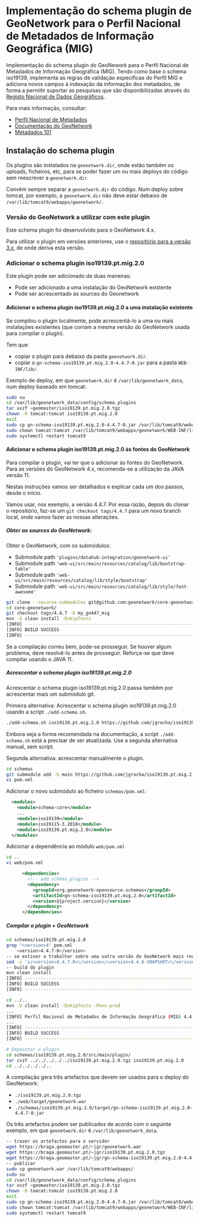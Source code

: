 # Implementação do schema plugin de GeoNetwork para o Perfil Nacional de Metadados de Informação Geográfica (MIG)

Implementação do schema plugin do GeoNework para o Perfil Nacional de Metadados de Informação Geográfica (MIG). Tendo como base o schema iso19139, implementa as regras de validação específicas do Perfil MIG e adiciona novos campos à indexação da informação dos metadados, de forma a permitir suportar as pesquisas que são disponibilizadas através do [Registo Nacional de Dados Geográficos](https://snig.dgterritorio.gov.pt/rndg/srv/por/catalog.search#/home).

Para mais informação, consultar:
- [Perfil Nacional de Metadados](https://snig.dgterritorio.gov.pt/docs/perfil-nacional-de-metadados-de-informacao-geografica-perfil-mig-v-20)
- [Documentação do GeoNetwork](https://docs.geonetwork-opensource.org/4.4/customizing-application/implementing-a-schema-plugin/)
- [Metadados 101](https://github.com/metadata101)

## Instalação do schema plugin

Os plugins são instalados na `geonetwork.dir`, onde estão também os uploads, ficheiros, etc, para se poder fazer um ou mais deploys do código sem reescrever a `geonetwork.dir`.

Convém sempre separar a `geonetwork.dir` do código. Num deploy sobre tomcat, por exemplo, a `geonetwork.dir` não deve estar debaixo de `/var/lib/tomcat9/webapps/geonetwork/`.

### Versão do GeoNetwork a utilizar com este plugin

Este schema plugin foi desenvolvido para o GeoNetwork 4.x.

Para utilizar o plugin em versões anteriores, use o [repositório para a versão 3.x](https://github.com/wktsi/iso19139.pt.mig.2.0), de onde deriva esta versão.

### Adicionar o schema plugin iso19139.pt.mig.2.0

Este plugin pode ser adicionado de duas maneiras:
- Pode ser adicionado a uma instalação do GeoNetwork existente
- Pode ser acrescentado às sources do Geonetwork

#### Adicionar o schema plugin iso19139.pt.mig.2.0 a uma instalação existente

Se compilou o plugin localmente, pode acrescentá-lo a uma ou mais instalações existentes (que corram a mesma versão do GeoNetwork usada para compilar o plugin).

Tem que:
- copiar o plugin para debaixo da pasta `geonetwork.dir`.
- copiar o `gn-schema-iso19139.pt.mig.2.0-4.4.7-0.jar` para a pasta `WEB-INF/lib/`.

Exemplo de deploy, em que `geonetwork.dir` é `/var/lib/geonetwork_data`, num deploy baseado em tomcat:

```bash
sudo su
cd /var/lib/geonetwork_data/config/schema_plugins
tar xvzf ~geomaster/iso19139.pt.mig.2.0.tgz
chown -R tomcat:tomcat iso19139.pt.mig.2.0
exit
sudo cp gn-schema-iso19139.pt.mig.2.0-4.4.7-0.jar /var/lib/tomcat9/webapps/geonetwork/WEB-INF/lib/
sudo chown tomcat:tomcat /var/lib/tomcat9/webapps/geonetwork/WEB-INF/lib/gn-schema-iso19139.pt.mig.2.0-4.4.7-0.jar
sudo systemctl restart tomcat9
```

#### Adicionar o schema plugin iso19139.pt.mig.2.0 às fontes do GeoNetwork

Para compilar o plugin, vai ter que o adicionar às fontes do GeoNetwork. Para as versões do GeoNetwork 4.x, recomenda-se a utilização da JAVA versão 11.

Nestas instruções vamos ser detalhados e explicar cada um dos passos, desde o início.

Vamos usar, nos exemplo, a versão 4.4.7. Por essa razão, depois do clonar o repositório, faz-se um `git checkout tags/4.4.7` para um novo branch local, onde vamos fazer as nossas alterações.

##### Obter as sources do GeoNetwork:

Obter o GeoNetwork, com os submódulos:
- Submodule path `'plugins/datahub-integration/geonetwork-ui'`
- Submodule path `'web-ui/src/main/resources/catalog/lib/bootstrap-table'`
- Submodule path `'web-ui/src/main/resources/catalog/lib/style/bootstrap'`
- Submodule path `'web-ui/src/main/resources/catalog/lib/style/font-awesome'`

```bash
git clone --recurse-submodules git@github.com:geonetwork/core-geonetwork.git
cd core-geonetwork/
git checkout tags/4.4.7 -b my_gn447_mig
mvn -U clean install -DskipTests
[INFO] ------------------------------------------------------------------------
[INFO] BUILD SUCCESS
[INFO] ------------------------------------------------------------------------
```

Se a compilação correu bem, pode-se prosseguir. Se houver algum problema, deve resolvê-lo antes de prosseguir. Reforça-se que deve compilar usando o JAVA 11.

##### Acrescentar o schema plugin iso19139.pt.mig.2.0

Acrescentar o schema plugin iso19139.pt.mig.2.0 passa também por acrescentar mais um submódulo git.

Primeira alternativa: Acrescentar o schema plugin iso19139.pt.mig.2.0 usando a script `./add-schema.sh`.

```bash
./add-schema.sh iso19139.pt.mig.2.0 https://github.com/jgrocha/iso19139.pt.mig.2.0 main
```

Embora seja a forma recomendada na documentação, a script `./add-schema.sh` está a precisar de ser atualizada. Use a segunda alternativa manual, sem script.

Segunda alternativa: acrescentar manualmente o plugin.

```bash
cd schemas
git submodule add -b main https://github.com/jgrocha/iso19139.pt.mig.2.0 iso19139.pt.mig.2.0
vi pom.xml
```
Adicionar o novo submódulo ao ficheiro `schemas/pom.xml`:
```xml
  <modules>
    <module>schema-core</module>
    ...
    <module>iso19139</module>
    <module>iso19115-3.2018</module>
    <module>iso19139.pt.mig.2.0</module>
  </modules>
```
Adicionar a dependência ao módulo `web/pom.xml`
```bash
cd ..
vi web/pom.xml
```
```xml
      <dependencies>
        <!-- add schema_plugins -->
        <dependency>
          <groupId>org.geonetwork-opensource.schemas</groupId>
          <artifactId>gn-schema-iso19139.pt.mig.2.0</artifactId>
          <version>${project.version}</version>
        </dependency>
      </dependencies>
```

#####  Compilar o plugin + GeoNetwork

```bash
cd schemas/iso19139.pt.mig.2.0
grep "<version>4" pom.xml
    <version>4.4.7-0</version>
-- se estiver a trabalhar sobre uma outra versão do GeoNetwork mais recente:
sed -i 's/<version>4.4.7-0<\/version>/<version>4.4.8-SNAPSHOT<\/version>/' pom.xml
-- build do plugin
mvn clean install
[INFO] ------------------------------------------------------------------------
[INFO] BUILD SUCCESS
[INFO] ------------------------------------------------------------------------

cd ../..
mvn -U clean install -DskipTests -Penv-prod
...
[INFO] Perfil Nacional de Metadados de Informação Geográfica (MIG) 4.4.7-0 SUCCESS [  0.206 s]
...
[INFO] ------------------------------------------------------------------------
[INFO] BUILD SUCCESS
[INFO] ------------------------------------------------------------------------

# Empacotar o plugin
cd schemas/iso19139.pt.mig.2.0/src/main/plugin/
tar cvzf ../../../../../iso19139.pt.mig.2.0.tgz iso19139.pt.mig.2.0
cd ../../../../..
```

A compilação gera três artefactos que devem ser usados para o deploy do GeoNetwork:
- `./iso19139.pt.mig.2.0.tgz`
- `./web/target/geonetwork.war`
- `./schemas/iso19139.pt.mig.2.0/target/gn-schema-iso19139.pt.mig.2.0-4.4.7-0.jar`

Os três artefactos podem ser publicados de acordo com o seguinte exemplo, em que `geonetwork.dir` é `/var/lib/geonetwork_data`.

```bash
-- trazer os artefactos para o servidor
wget https://braga.geomaster.pt/~jgr/geonetwork.war
wget https://braga.geomaster.pt/~jgr/iso19139.pt.mig.2.0.tgz
wget https://braga.geomaster.pt/~jgr/gn-schema-iso19139.pt.mig.2.0-4.4.7-0.jar
-- publicar
sudo cp geonetwork.war /var/lib/tomcat9/webapps/
sudo su
cd /var/lib/geonetwork_data/config/schema_plugins
tar xvzf ~geomaster/iso19139.pt.mig.2.0.tgz
chown -R tomcat:tomcat iso19139.pt.mig.2.0
exit
sudo cp gn-schema-iso19139.pt.mig.2.0-4.4.7-0.jar /var/lib/tomcat9/webapps/geonetwork/WEB-INF/lib/
sudo chown tomcat:tomcat /var/lib/tomcat9/webapps/geonetwork/WEB-INF/lib/gn-schema-iso19139.pt.mig.2.0-4.4.7-0.jar
sudo systemctl restart tomcat9
```